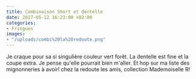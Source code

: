 ```yaml
---
title: Combinaison Short et dentelle
date: 2017-05-12 16:23:00 +02:00
categories:
- Fringues
images:
- "/uploads/combi%20la%20redoute.png"
---
```


Je craque pour sa si singulière couleur vert forêt. La dentelle est fine et la coupe extra. Je pense qu'elle pourrait bien m'aller. Et hop sur ma liste des mignonneries à avoir! chez la redoute les amis, collection Mademoiselle R!
